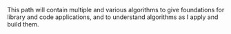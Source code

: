 This path will contain multiple and various algorithms to give foundations for library and code applications, and to understand algorithms as I apply and build them.
